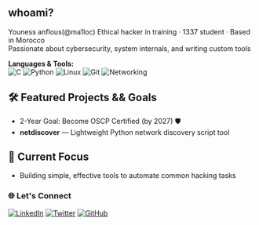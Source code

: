 ## whoami?
Youness anflous(@ma1loc) Ethical hacker in training · 1337 student · Based in Morocco  
Passionate about cybersecurity, system internals, and writing custom tools

**Languages & Tools:**  
![C](https://img.shields.io/badge/C-05122A?style=flat&logo=c&logoColor=white)
![Python](https://img.shields.io/badge/Python-14354C?style=flat&logo=python&logoColor=white)
![Linux](https://img.shields.io/badge/Linux-000000?style=flat&logo=linux&logoColor=white)
![Git](https://img.shields.io/badge/Git-E44C30?style=flat&logo=git&logoColor=white)
![Networking](https://img.shields.io/badge/Networking-004D73?style=flat&logo=wireshark&logoColor=white)
<!-- ![Bash](https://img.shields.io/badge/Bash-121011?style=flat&logo=gnubash&logoColor=white) -->


<!-- --- -->

## 🛠 Featured Projects && Goals
- 2-Year Goal: Become OSCP Certified (by 2027) 🛡️
- **netdiscover** — Lightweight Python network discovery script tool

<!-- --- -->

## 🎯 Current Focus

- Building simple, effective tools to automate common hacking tasks



<!-- --- -->

### 🌐 Let's Connect
[![LinkedIn](https://img.shields.io/badge/LinkedIn-0A66C2?style=flat&logo=linkedin&logoColor=white)](https://www.linkedin.com/in/youness-anflous-80b750257/)
[![Twitter](https://img.shields.io/badge/Twitter-1DA1F2?style=flat&logo=twitter&logoColor=white)](https://x.com/YounessAnflous) 
[![GitHub](https://img.shields.io/badge/GitHub-181717?style=flat&logo=github&logoColor=white)](https://github.com/ma1loc)
